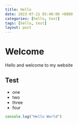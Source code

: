 ```yaml
---
title: Hello
date: 2023-07-21 05:40:00 +0800
categories: [hello, test]
tags: [hello, test]
layout: post
---
```

# Welcome

Hello and welcome to my website

## Test
* one
* two
* three
* four

```javascript
console.log("Hello World")
```
